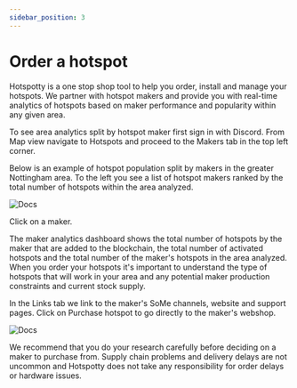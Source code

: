 ```yaml
---
sidebar_position: 3
---
```


# Order a hotspot

Hotspotty is a one stop shop tool to help you order, install and manage your hotspots. We partner with hotspot makers and provide you with real-time analytics of hotspots based on maker performance and popularity within any given area. 

To see area analytics split by hotspot maker first sign in with Discord. From Map view navigate to Hotspots and proceed to the Makers tab in the top left corner. 

Below is an example of hotspot population split by makers in the greater Nottingham area. To the left you see a list of hotspot makers ranked by the total number of hotspots within the area analyzed.  

![Docs](/img/docs/getting-started/makers-1.png)


Click on a maker. 

The maker analytics dashboard shows the total number of hotspots by the maker that are added to the blockchain, the total number of activated hotspots and the total number of the maker's hotspots in the area analyzed. When you order your hotspots it's important to understand the type of hotspots that will work in your area and any potential maker production constraints and current stock supply. 

In the Links tab we link to the maker's SoMe channels, website and support pages. Click on Purchase hotspot to go directly to the maker's webshop. 

![Docs](/img/docs/getting-started/makers-2.png)

We recommend that you do your research carefully before deciding on a maker to purchase from. Supply chain problems and delivery delays are not uncommon and Hotspotty does not take any responsibility for order delays or hardware issues.    
